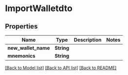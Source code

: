 # ImportWalletdto

## Properties

Name | Type | Description | Notes
------------ | ------------- | ------------- | -------------
**new_wallet_name** | **String** |  | 
**mnemonics** | **String** |  | 

[[Back to Model list]](../README.md#documentation-for-models) [[Back to API list]](../README.md#documentation-for-api-endpoints) [[Back to README]](../README.md)



